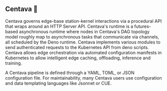 ## Centava 👋


Centava governs edge-base station-kernel interactions via a procedural API that wraps around an HTTP Server API. Centava's runtime is a futures-based asynchronous runtime where nodes in Centava's DAG topology model roughly map to asynchronous tasks that communicate via channels, all scheduled by the Deno runtime. Centava implements various modules to send authenticated requests to the Kubernetes API from deno scripts. Centava allows edge orchestration via automated configuration manifests in Kubernetes to allow intelligent edge caching, offloading, inference and training.

A Centava pipeline is defined through a YAML, TOML, or JSON configuration file. For maintainability, many Centava users use configuration and data templating languages like Jsonnet or CUE.


